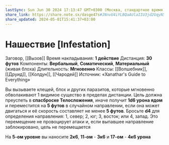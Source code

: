 ```yaml
---
lastSync: Sun Jun 30 2024 17:13:47 GMT+0300 (Москва, стандартное время)
share_link: https://share.note.sx/dasge47s#JNnvU4iYLBQaAUlaIIU3jd2GqyN5LpPSJG11QwTcMxU
share_updated: 2024-05-01T15:41:37+03:00
---
```

# Нашествие [Infestation]
Заговор, [[Вызов]]
Время накладывания: **1 действие**
Дистанция: **30 футов**
Компоненты: **Вербальный**, **Соматический**, **Материальный** (живая блоха)
Длительность: **Мгновенно**
Классы: [[Волшебник]], [[Друид]], [[Колдун]], [[Чародей]]
Источник: «Xanathar's Guide to Everything»

Вы вызываете клещей, блох и других паразитов, которые мгновенно обволакивают 1 видимое существо в пределах дистанции. Цель должна преуспеть в **спасброске Телосложения**, иначе получит **1d6 урона ядом** и переместится на **5 футов** в случайном направлении, если она может двигаться и её скорость составляет не менее **5 футов**. Бросьте **d4** для определения направления: 1, север; 2, юг; 3, восток; или 4, запад. Это перемещение не провоцирует атаки и, если выпавшее направление заблокировано, цель не перемещается
  
На **5-ом уровне** вы наносите **2к6**, **11-ом** - **3к6** и **17-ом** - **4к6 урона**